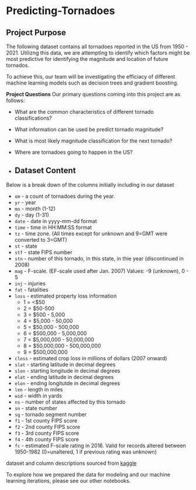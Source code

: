 # Predicting-Tornadoes

## Project Purpose

The following dataset contains all tornadoes reported in the US from 1950 - 2021. Utilizng this data, we are attempting to identify which factors might be most predictive for identifying the magnitude and location of future tornados.

To achieve this, our team will be investigating the efficiacy of different machine learning models such as decision trees and gradient boosting.

**Project Questions**
Our primary questions coming into this project are as follows:
* What are the common characteristics of different tornado classifications?
* What information can be used be predict tornado magnitude?
* What is most likely magnitude classification for the next tornado?
* Where are tornadoes going to happen in the US?

* ## Dataset Content
Below is a break down of the columns initially including in our dataset
* `om` - a count of tornadoes during the year.
* `yr` - year
* `mo` - month (1-12)
* `dy`  - day (1-31)
* `date` - date in yyyy-mm-dd format
* `time` - time in HH:MM:SS format
* `tz`  - time zone. (All times except for unknown and 9=GMT were converted to 3=GMT)
* `st` - state
* `stf` - state FIPS number
* `stn` - number of this tornado, in this state, in thie year (discontinued in 2008)
* `mag` - F-scale. (EF-scale used after Jan. 2007) Values: -9 (unknown), 0 - 5
* `inj` - injuries
* `fat` - fatalities
* `loss` - estimated property loss information
  * 1 = <$50
  * 2 = \$50-500
  * 3 = \$500 - 5,000
  * 4 = \$5,000 - 50,000
  * 5 = \$50,000 - 500,000
  * 6 = \$500,000 - 5,000,000
  * 7 = \$5,000,000 - 50,000,000
  * 8 = \$50,000,000 - 500,000,000
  * 9 = \$500,000,000
* `closs` - estimated crop loss in millions of dollars (2007 onward)
* `slat` - starting latitude in decimal degrees
* `slon` - starting longitude in decimal degrees
* `elat` - ending latitude in decimal degrees
* `elon` - ending longitutde in decimal degrees
* `len` - length in miles
* `wid` - width in yards
* `ns` - number of states affected by this tornado
* `sn` - state number
* `sg` - tornado segment number
* `f1` - 1st county FIPS score
* `f2` - 2nd county FIPS score
* `f3` - 3rd county FIPS score
* `f4` - 4th county FIPS score
* `fc` - estimated F-scale rating in 2016. Valid for records altered between 1950-1982 (0=unaltered, 1 if previous rating was unknown)

dataset and column descriptions sourced from [kaggle](https://www.kaggle.com/datasets/michaelbryantds/tornadoes)

To explore how we prepared the data for modeling and our machine learning iterations, please see our other notebooks.
